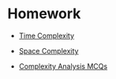 # Homework

- [Time Complexity](https://www.codingninjas.com/studio/guided-paths/competitive-programming/content/126222/offering/1476042?leftPanelTabValue=PROBLEM)

- [Space Complexity](https://www.codingninjas.com/studio/guided-paths/competitive-programming/content/126222/offering/1476041?leftPanelTabValue=PROBLEM)

- [Complexity Analysis MCQs](https://www.codingninjas.com/studio/guided-paths/competitive-programming/content/126222/offering/1476043?leftPanelTabValue=PROBLEM&customSource=studio_nav)